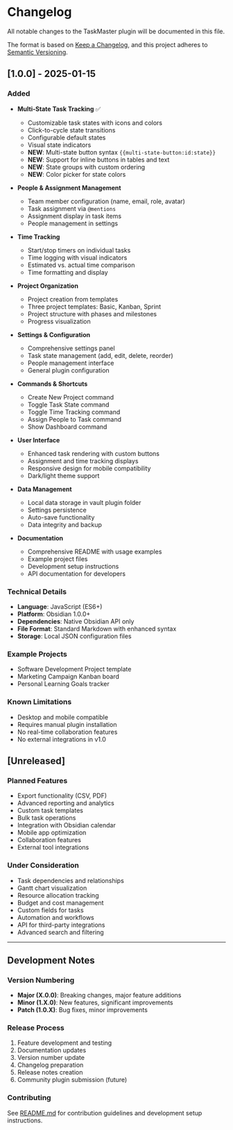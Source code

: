 # Changelog

All notable changes to the TaskMaster plugin will be documented in this file.

The format is based on [Keep a Changelog](https://keepachangelog.com/en/1.0.0/),
and this project adheres to [Semantic Versioning](https://semver.org/spec/v2.0.0.html).

## [1.0.0] - 2025-01-15

### Added
- **Multi-State Task Tracking** ✅
  - Customizable task states with icons and colors
  - Click-to-cycle state transitions
  - Configurable default states
  - Visual state indicators
  - **NEW**: Multi-state button syntax `{{multi-state-button:id:state}}`
  - **NEW**: Support for inline buttons in tables and text
  - **NEW**: State groups with custom ordering
  - **NEW**: Color picker for state colors

- **People & Assignment Management**
  - Team member configuration (name, email, role, avatar)
  - Task assignment via `@mentions`
  - Assignment display in task items
  - People management in settings

- **Time Tracking**
  - Start/stop timers on individual tasks
  - Time logging with visual indicators
  - Estimated vs. actual time comparison
  - Time formatting and display

- **Project Organization**
  - Project creation from templates
  - Three project templates: Basic, Kanban, Sprint
  - Project structure with phases and milestones
  - Progress visualization

- **Settings & Configuration**
  - Comprehensive settings panel
  - Task state management (add, edit, delete, reorder)
  - People management interface
  - General plugin configuration

- **Commands & Shortcuts**
  - Create New Project command
  - Toggle Task State command
  - Toggle Time Tracking command
  - Assign People to Task command
  - Show Dashboard command

- **User Interface**
  - Enhanced task rendering with custom buttons
  - Assignment and time tracking displays
  - Responsive design for mobile compatibility
  - Dark/light theme support

- **Data Management**
  - Local data storage in vault plugin folder
  - Settings persistence
  - Auto-save functionality
  - Data integrity and backup

- **Documentation**
  - Comprehensive README with usage examples
  - Example project files
  - Development setup instructions
  - API documentation for developers

### Technical Details
- **Language**: JavaScript (ES6+)
- **Platform**: Obsidian 1.0.0+
- **Dependencies**: Native Obsidian API only
- **File Format**: Standard Markdown with enhanced syntax
- **Storage**: Local JSON configuration files

### Example Projects
- Software Development Project template
- Marketing Campaign Kanban board
- Personal Learning Goals tracker

### Known Limitations
- Desktop and mobile compatible
- Requires manual plugin installation
- No real-time collaboration features
- No external integrations in v1.0

## [Unreleased]

### Planned Features
- Export functionality (CSV, PDF)
- Advanced reporting and analytics
- Custom task templates
- Bulk task operations
- Integration with Obsidian calendar
- Mobile app optimization
- Collaboration features
- External tool integrations

### Under Consideration
- Task dependencies and relationships
- Gantt chart visualization
- Resource allocation tracking
- Budget and cost management
- Custom fields for tasks
- Automation and workflows
- API for third-party integrations
- Advanced search and filtering

---

## Development Notes

### Version Numbering
- **Major (X.0.0)**: Breaking changes, major feature additions
- **Minor (1.X.0)**: New features, significant improvements
- **Patch (1.0.X)**: Bug fixes, minor improvements

### Release Process
1. Feature development and testing
2. Documentation updates
3. Version number update
4. Changelog preparation
5. Release notes creation
6. Community plugin submission (future)

### Contributing
See [README.md](README.md) for contribution guidelines and development setup instructions.

